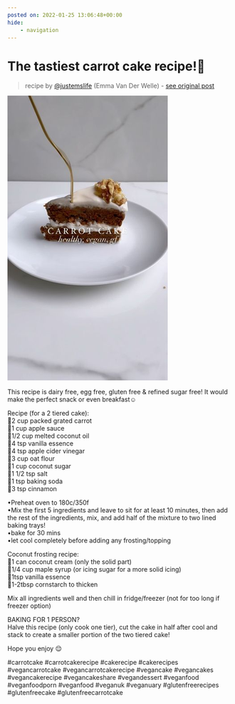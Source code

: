 ```yaml
---
posted on: 2022-01-25 13:06:48+00:00
hide:
    - navigation
---
```


# The tastiest carrot cake recipe!🥕 

> recipe by [@justemslife](https://www.instagram.com/justemslife/) 
(Emma Van Der Welle) - [see original post](https://instagram.com/p/CZJ2vUWoQZ0)

![](../img/justemslife_25-01-2022_1301.png)

  
This recipe is dairy free, egg free, gluten free & refined sugar free! It would make the perfect snack or even breakfast☺️  
  
Recipe (for a 2 tiered cake):  
🥕2 cup packed grated carrot  
🍏1 cup apple sauce  
🥥1/2 cup melted coconut oil   
🧡4 tsp vanilla essence  
💛4 tsp apple cider vinegar  
🌾3 cup oat flour  
🥥1 cup coconut sugar  
🧂1 1/2 tsp salt  
🥄1 tsp baking soda  
🤎3 tsp cinnamon  
  
•Preheat oven to 180c/350f  
•Mix the first 5 ingredients and leave to sit for at least 10 minutes, then add the rest of the ingredients, mix, and add half of the mixture to two lined baking trays!  
•bake for 30 mins  
•let cool completely before adding any frosting/topping  
  
Coconut frosting recipe:  
🥥1 can coconut cream (only the solid part)  
🍯1/4 cup maple syrup (or icing sugar for a more solid icing)  
🧡1tsp vanilla essence  
🤍1-2tbsp cornstarch to thicken  
  
Mix all ingredients well and then chill in fridge/freezer (not for too long if freezer option)  
  
BAKING FOR 1 PERSON?   
Halve this recipe (only cook one tier), cut the cake in half after cool and stack to create a smaller portion of the two tiered cake!  
  
Hope you enjoy 😌  
  
\#carrotcake \#carrotcakerecipe \#cakerecipe \#cakerecipes \#vegancarrotcake \#vegancarrotcakerecipe \#vegancake \#vegancakes \#vegancakerecipe \#vegancakeshare \#vegandessert \#veganfood \#veganfoodporn \#veganfood \#veganuk \#veganuary \#glutenfreerecipes \#glutenfreecake \#glutenfreecarrotcake   